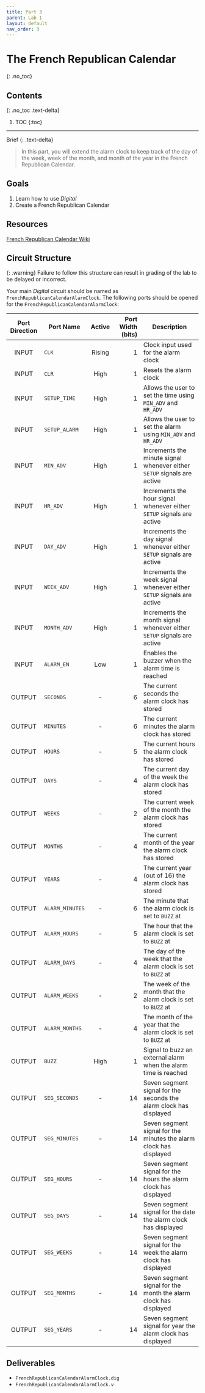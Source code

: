 ```yaml
---
title: Part 3
parent: Lab 1
layout: default
nav_order: 3
---
```


# The French Republican Calendar
{: .no_toc}

## Contents
{: .no_toc .text-delta}

1. TOC
{:toc}

---

Brief
{: .text-delta}
> In this part, you will extend the alarm clock to keep track of the day of the week, week of the month, and month of the year in the French Republican Calendar.

## Goals

1. Learn how to use *Digital*
2. Create a French Republican Calendar

## Resources
[French Republican Calendar Wiki](https://en.wikipedia.org/wiki/French_Republican_calendar)

## Circuit Structure

{: .warning}
Failure to follow this structure can result in grading of the lab to be delayed or incorrect.

Your main *Digital* circuit should be named as `FrenchRepublicanCalendarAlarmClock`.
The following ports should be opened for the `FrenchRepublicanCalendarAlarmClock`:

| Port Direction | Port Name       | Active | Port Width (bits) | Description                                                             |
|:--------------:|-----------------|:------:|------------------:|-------------------------------------------------------------------------|
|      INPUT     | `CLK`           | Rising |                 1 | Clock input used for the alarm clock                                    |
|      INPUT     | `CLR`           |  High  |                 1 | Resets the alarm clock                                                  |
|      INPUT     | `SETUP_TIME`    |  High  |                 1 | Allows the user to set the time using `MIN_ADV` and `HR_ADV`            |
|      INPUT     | `SETUP_ALARM`   |  High  |                 1 | Allows the user to set the alarm using `MIN_ADV` and `HR_ADV`           |
|      INPUT     | `MIN_ADV`       |  High  |                 1 | Increments the minute signal whenever either `SETUP` signals are active |
|      INPUT     | `HR_ADV`        |  High  |                 1 | Increments the hour signal whenever either `SETUP` signals are active   |
|      INPUT     | `DAY_ADV`       |  High  |                 1 | Increments the day signal whenever either `SETUP` signals are active    |
|      INPUT     | `WEEK_ADV`      |  High  |                 1 | Increments the week signal whenever either `SETUP` signals are active   |
|      INPUT     | `MONTH_ADV`     |  High  |                 1 | Increments the month signal whenever either `SETUP` signals are active  |
|      INPUT     | `ALARM_EN`      |   Low  |                 1 | Enables the buzzer when the alarm time is reached                       |
|     OUTPUT     | `SECONDS`       |    -   |                 6 | The current seconds the alarm clock has stored                          |
|     OUTPUT     | `MINUTES`       |    -   |                 6 | The current minutes the alarm clock has stored                          |
|     OUTPUT     | `HOURS`         |    -   |                 5 | The current hours the alarm clock has stored                            |
|     OUTPUT     | `DAYS`          |    -   |                 4 | The current day of the week the alarm clock has stored                  |
|     OUTPUT     | `WEEKS`         |    -   |                 2 | The current week of the month the alarm clock has stored                |
|     OUTPUT     | `MONTHS`        |    -   |                 4 | The current month of the year the alarm clock has stored                |
|     OUTPUT     | `YEARS`         |    -   |                 4 | The current year (out of 16) the alarm clock has stored                 |
|     OUTPUT     | `ALARM_MINUTES` |    -   |                 6 | The minute that the alarm clock is set to `BUZZ` at                     |
|     OUTPUT     | `ALARM_HOURS`   |    -   |                 5 | The hour that the alarm clock is set to `BUZZ` at                       |
|     OUTPUT     | `ALARM_DAYS`    |    -   |                 4 | The day of the week that the alarm clock is set to `BUZZ` at            |
|     OUTPUT     | `ALARM_WEEKS`   |    -   |                 2 | The week of the month that the alarm clock is set to `BUZZ` at          |
|     OUTPUT     | `ALARM_MONTHS`  |    -   |                 4 | The month of the year that the alarm clock is set to `BUZZ` at          |
|     OUTPUT     | `BUZZ`          |  High  |                 1 | Signal to buzz an external alarm when the alarm time is reached         |
|     OUTPUT     | `SEG_SECONDS`   |    -   |                14 | Seven segment signal for the seconds the alarm clock has displayed      |
|     OUTPUT     | `SEG_MINUTES`   |    -   |                14 | Seven segment signal for the minutes the alarm clock has displayed      |
|     OUTPUT     | `SEG_HOURS`     |    -   |                14 | Seven segment signal for the hours the alarm clock has displayed        |
|     OUTPUT     | `SEG_DAYS`      |    -   |                14 | Seven segment signal for the date the alarm clock has displayed         |
|     OUTPUT     | `SEG_WEEKS`     |    -   |                14 | Seven segment signal for the week the alarm clock has displayed         |
|     OUTPUT     | `SEG_MONTHS`    |    -   |                14 | Seven segment signal for the month the alarm clock has displayed        |
|     OUTPUT     | `SEG_YEARS`     |    -   |                14 | Seven segment signal for year the alarm clock has displayed             |

## Deliverables
- `FrenchRepublicanCalendarAlarmClock.dig`
- `FrenchRepublicanCalendarAlarmClock.v`

